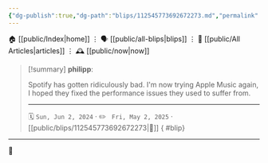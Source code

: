 ```yaml
---
{"dg-publish":true,"dg-path":"blips/112545773692672273.md","permalink":"/blips/112545773692672273/","title":"philipp on mastodon @ 2024-06-02"}
---
```



<div class="transclusion internal-embed is-loaded"><div class="markdown-embed">




🏠 [[public/Index\|home]]  ⋮ 🗣️ [[public/all-blips\|blips]] ⋮  📝 [[public/All Articles\|articles]]  ⋮ 🕰️ [[public/now\|now]]


</div></div>


> [!summary] **philipp**:
>
> Spotify has gotten ridiculously bad. I'm now trying Apple Music again, I hoped they fixed the performance issues they used to suffer from.
> - - -
>
> 🗓️ <code>Sun, Jun 2, 2024</code>  · ✏️ <code> Fri, May 2, 2025</code>  · [[public/blips/112545773692672273\|🔗]]
{ #blip}


- - -

 👾
